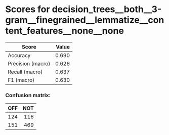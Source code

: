 # Scores for decision_trees__both__3-gram__finegrained__lemmatize__content_features__none__none
|      Score      |Value|
|-----------------|----:|
|Accuracy         |0.690|
|Precision (macro)|0.626|
|Recall (macro)   |0.637|
|F1 (macro)       |0.630|

### Confusion matrix:
|OFF|NOT|
|--:|--:|
|124|116|
|151|469|
